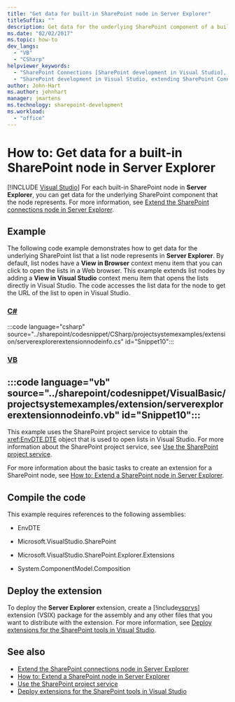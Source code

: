 ```yaml
---
title: "Get data for built-in SharePoint node in Server Explorer"
titleSuffix: ""
description: Get data for the underlying SharePoint component of a built-in SharePoint node in the Server Explorer window of Visual Studio.
ms.date: "02/02/2017"
ms.topic: how-to
dev_langs:
  - "VB"
  - "CSharp"
helpviewer_keywords:
  - "SharePoint Connections [SharePoint development in Visual Studio], extending a node"
  - "SharePoint development in Visual Studio, extending SharePoint Connections node in Server Explorer"
author: John-Hart
ms.author: johnhart
manager: jmartens
ms.technology: sharepoint-development
ms.workload:
  - "office"
---
```

# How to: Get data for a built-in SharePoint node in Server Explorer

 [!INCLUDE [Visual Studio](~/includes/applies-to-version/vs-windows-only.md)]
  For each built-in SharePoint node in **Server Explorer**, you can get data for the underlying SharePoint component that the node represents. For more information, see [Extend the SharePoint connections node in Server Explorer](../sharepoint/extending-the-sharepoint-connections-node-in-server-explorer.md).

## Example
 The following code example demonstrates how to get data for the underlying SharePoint list that a list node represents in **Server Explorer**. By default, list nodes have a **View in Browser** context menu item that you can click to open the lists in a Web browser. This example extends list nodes by adding a **View in Visual Studio** context menu item that opens the lists directly in Visual Studio. The code accesses the list data for the node to get the URL of the list to open in Visual Studio.

 ### [C#](#tab/csharp)
 :::code language="csharp" source="../sharepoint/codesnippet/CSharp/projectsystemexamples/extension/serverexplorerextensionnodeinfo.cs" id="Snippet10":::

 ### [VB](#tab/vb)
 :::code language="vb" source="../sharepoint/codesnippet/VisualBasic/projectsystemexamples/extension/serverexplorerextensionnodeinfo.vb" id="Snippet10":::
 ---

 This example uses the SharePoint project service to obtain the <xref:EnvDTE.DTE> object that is used to open lists in Visual Studio. For more information about the SharePoint project service, see [Use the SharePoint project service](../sharepoint/using-the-sharepoint-project-service.md).

 For more information about the basic tasks to create an extension for a SharePoint node, see [How to: Extend a SharePoint node in Server Explorer](../sharepoint/how-to-extend-a-sharepoint-node-in-server-explorer.md).

## Compile the code
 This example requires references to the following assemblies:

- EnvDTE

- Microsoft.VisualStudio.SharePoint

- Microsoft.VisualStudio.SharePoint.Explorer.Extensions

- System.ComponentModel.Composition

## Deploy the extension
 To deploy the **Server Explorer** extension, create a [!include[vsprvs](../sharepoint/includes/vsprvs-md.md)] extension (VSIX) package for the assembly and any other files that you want to distribute with the extension. For more information, see [Deploy extensions for the SharePoint tools in Visual Studio](../sharepoint/deploying-extensions-for-the-sharepoint-tools-in-visual-studio.md).

## See also
- [Extend the SharePoint connections node in Server Explorer](../sharepoint/extending-the-sharepoint-connections-node-in-server-explorer.md)
- [How to: Extend a SharePoint node in Server Explorer](../sharepoint/how-to-extend-a-sharepoint-node-in-server-explorer.md)
- [Use the SharePoint project service](../sharepoint/using-the-sharepoint-project-service.md)
- [Deploy extensions for the SharePoint tools in Visual Studio](../sharepoint/deploying-extensions-for-the-sharepoint-tools-in-visual-studio.md)
